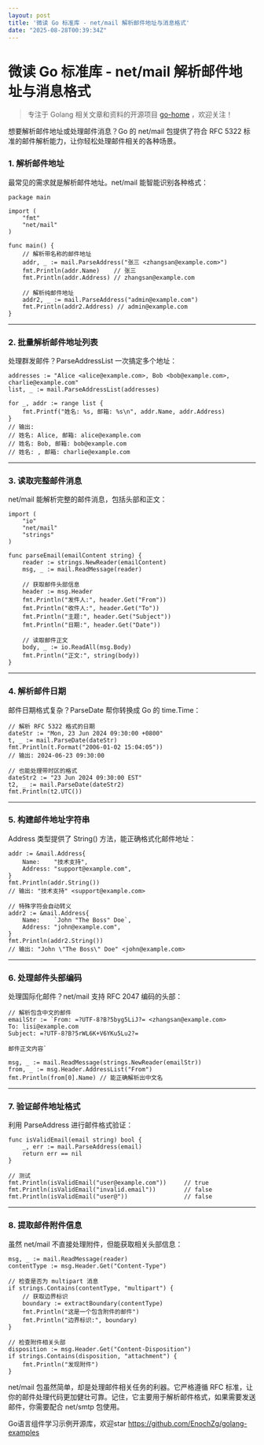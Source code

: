 ```yaml
---
layout: post
title: '微读 Go 标准库 - net/mail 解析邮件地址与消息格式'
date: "2025-08-28T00:39:34Z"
---
```

微读 Go 标准库 - net/mail 解析邮件地址与消息格式
================================

> 专注于 Golang 相关文章和资料的开源项目 [go-home](https://github.com/mari0w/go-home) ，欢迎关注！

想要解析邮件地址或处理邮件消息？Go 的 net/mail 包提供了符合 RFC 5322 标准的邮件解析能力，让你轻松处理邮件相关的各种场景。

### 1\. 解析邮件地址

最常见的需求就是解析邮件地址。net/mail 能智能识别各种格式：

    package main
    
    import (
        "fmt"
        "net/mail"
    )
    
    func main() {
        // 解析带名称的邮件地址
        addr, _ := mail.ParseAddress("张三 <zhangsan@example.com>")
        fmt.Println(addr.Name)    // 张三
        fmt.Println(addr.Address) // zhangsan@example.com
        
        // 解析纯邮件地址
        addr2, _ := mail.ParseAddress("admin@example.com")
        fmt.Println(addr2.Address) // admin@example.com
    }
    

* * *

### 2\. 批量解析邮件地址列表

处理群发邮件？ParseAddressList 一次搞定多个地址：

    addresses := "Alice <alice@example.com>, Bob <bob@example.com>, charlie@example.com"
    list, _ := mail.ParseAddressList(addresses)
    
    for _, addr := range list {
        fmt.Printf("姓名: %s, 邮箱: %s\n", addr.Name, addr.Address)
    }
    // 输出:
    // 姓名: Alice, 邮箱: alice@example.com
    // 姓名: Bob, 邮箱: bob@example.com
    // 姓名: , 邮箱: charlie@example.com
    

* * *

### 3\. 读取完整邮件消息

net/mail 能解析完整的邮件消息，包括头部和正文：

    import (
        "io"
        "net/mail"
        "strings"
    )
    
    func parseEmail(emailContent string) {
        reader := strings.NewReader(emailContent)
        msg, _ := mail.ReadMessage(reader)
        
        // 获取邮件头部信息
        header := msg.Header
        fmt.Println("发件人:", header.Get("From"))
        fmt.Println("收件人:", header.Get("To"))
        fmt.Println("主题:", header.Get("Subject"))
        fmt.Println("日期:", header.Get("Date"))
        
        // 读取邮件正文
        body, _ := io.ReadAll(msg.Body)
        fmt.Println("正文:", string(body))
    }
    

* * *

### 4\. 解析邮件日期

邮件日期格式复杂？ParseDate 帮你转换成 Go 的 time.Time：

    // 解析 RFC 5322 格式的日期
    dateStr := "Mon, 23 Jun 2024 09:30:00 +0800"
    t, _ := mail.ParseDate(dateStr)
    fmt.Println(t.Format("2006-01-02 15:04:05"))
    // 输出: 2024-06-23 09:30:00
    
    // 也能处理带时区的格式
    dateStr2 := "23 Jun 2024 09:30:00 EST"
    t2, _ := mail.ParseDate(dateStr2)
    fmt.Println(t2.UTC())
    

* * *

### 5\. 构建邮件地址字符串

Address 类型提供了 String() 方法，能正确格式化邮件地址：

    addr := &mail.Address{
        Name:    "技术支持",
        Address: "support@example.com",
    }
    fmt.Println(addr.String())
    // 输出: "技术支持" <support@example.com>
    
    // 特殊字符会自动转义
    addr2 := &mail.Address{
        Name:    `John "The Boss" Doe`,
        Address: "john@example.com",
    }
    fmt.Println(addr2.String())
    // 输出: "John \"The Boss\" Doe" <john@example.com>
    

* * *

### 6\. 处理邮件头部编码

处理国际化邮件？net/mail 支持 RFC 2047 编码的头部：

    // 解析包含中文的邮件
    emailStr := `From: =?UTF-8?B?5byg5LiJ?= <zhangsan@example.com>
    To: lisi@example.com
    Subject: =?UTF-8?B?5rWL6K+V6YKu5Lu2?=
    
    邮件正文内容`
    
    msg, _ := mail.ReadMessage(strings.NewReader(emailStr))
    from, _ := msg.Header.AddressList("From")
    fmt.Println(from[0].Name) // 能正确解析出中文名
    

* * *

### 7\. 验证邮件地址格式

利用 ParseAddress 进行邮件格式验证：

    func isValidEmail(email string) bool {
        _, err := mail.ParseAddress(email)
        return err == nil
    }
    
    // 测试
    fmt.Println(isValidEmail("user@example.com"))     // true
    fmt.Println(isValidEmail("invalid.email"))        // false
    fmt.Println(isValidEmail("user@"))                // false
    

* * *

### 8\. 提取邮件附件信息

虽然 net/mail 不直接处理附件，但能获取相关头部信息：

    msg, _ := mail.ReadMessage(reader)
    contentType := msg.Header.Get("Content-Type")
    
    // 检查是否为 multipart 消息
    if strings.Contains(contentType, "multipart") {
        // 获取边界标识
        boundary := extractBoundary(contentType)
        fmt.Println("这是一个包含附件的邮件")
        fmt.Println("边界标识:", boundary)
    }
    
    // 检查附件相关头部
    disposition := msg.Header.Get("Content-Disposition")
    if strings.Contains(disposition, "attachment") {
        fmt.Println("发现附件")
    }
    

net/mail 包虽然简单，却是处理邮件相关任务的利器。它严格遵循 RFC 标准，让你的邮件处理代码更加健壮可靠。记住，它主要用于解析邮件格式，如果需要发送邮件，你需要配合 net/smtp 包使用。

Go语言组件学习示例开源库，欢迎star https://github.com/EnochZg/golang-examples
